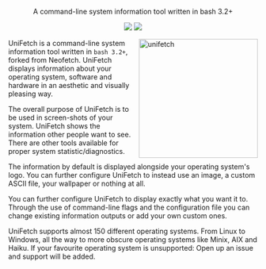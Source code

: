 <p align="center">A command-line system information tool written in bash 3.2+</p>

<p align="center">
<a href="./LICENSE.md"><img src="https://img.shields.io/badge/license-MIT-blue.svg"></a>
<a href="https://aur.archlinux.org/packages/unifetch/"><img src="https://img.shields.io/aur/version/unifetch.svg"></a>
</p>

<img src="https://c.fantia.jp/uploads/post/file/1561402/main_webp_6667930e-77a6-4809-81bc-9e45f379e7f6.webp" alt="unifetch" align="right" height="240px">

UniFetch is a command-line system information tool written in `bash 3.2+`, forked from Neofetch. UniFetch displays information about your operating system, software and hardware in an aesthetic and visually pleasing way.

The overall purpose of UniFetch is to be used in screen-shots of your system. UniFetch shows the information other people want to see. There are other tools available for proper system statistic/diagnostics.

The information by default is displayed alongside your operating system's logo. You can further configure UniFetch to instead use an image, a custom ASCII file, your wallpaper or nothing at all.

You can further configure UniFetch to display exactly what you want it to. Through the use of command-line flags and the configuration file you can change existing information outputs or add your own custom ones.

UniFetch supports almost 150 different operating systems. From Linux to Windows, all the way to more obscure operating systems like Minix, AIX and Haiku. If your favourite operating system is unsupported: Open up an issue and support will be added.


